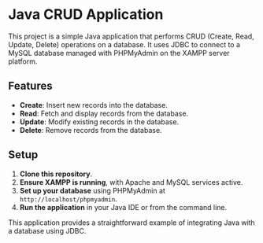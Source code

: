 # Java CRUD Application

This project is a simple Java application that performs CRUD (Create, Read, Update, Delete) operations on a database. It uses JDBC to connect to a MySQL database managed with PHPMyAdmin on the XAMPP server platform.

## Features

- **Create**: Insert new records into the database.
- **Read**: Fetch and display records from the database.
- **Update**: Modify existing records in the database.
- **Delete**: Remove records from the database.

## Setup

1. **Clone this repository**.
2. **Ensure XAMPP is running**, with Apache and MySQL services active.
3. **Set up your database** using PHPMyAdmin at `http://localhost/phpmyadmin`.
4. **Run the application** in your Java IDE or from the command line.

This application provides a straightforward example of integrating Java with a database using JDBC.
